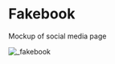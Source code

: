 # Fakebook
Mockup of social media page

![_fakebook](https://user-images.githubusercontent.com/25889133/51302851-79ea0e00-19e8-11e9-9c79-82a304d9318d.png)

